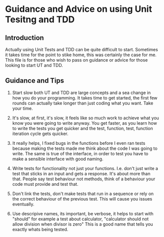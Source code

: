 # Guidance and Advice on using Unit Tesitng and TDD

## Introduction

Actually using Unit Tests and TDD can be quite difficult to start. Sometimes it takes time for the point to stike home, this was certainly the case for me. This file is for those who wish to pass on guidance or advice for those looking to start UT and TDD.

## Guidance and Tips

1. Start slow both UT and TDD are large concepts and a sea change in how you do your programming. It takes time to get started, the first few rounds can actually take longer than just coding what you want. Take your time. 

2. It's slow, at first, it's slow, it feels like so much work to achieve what you know you were going to write anyway. You get faster, as you learn how to write the tests you get quicker and the test, function, test, function iteration cycle gets quicker.

3. It really helps, I fixed bugs in the functions before I even ran tests because making the tests made me think about the code I was going to write. The same is true of the interface, in order to test you have to make a sensible interface with good naming.

4. Write tests for functionality not just your functions. I.e. don't just write a test that sticks in an input and gets a response. It's about more than that. People say test behaviour not methods, think of a behaviour your code must provide and test that.
 
5. Don't link the tests, don't make tests that run in a sequence or rely on the correct behaviour of the previous test. This will cause you issues eventually. 

6. Use descripive names, its important, be verbose, it helps to start with "should" for example a test about calculator, "calculator should not allow division when divisor is zero" This is a good name that tells you exactly whats being tested. 